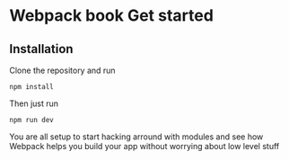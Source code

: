 # Webpack book Get started 

## Installation

Clone the repository and run 

```
npm install
```

Then just run 

```
npm run dev
```

You are all setup to start hacking arround with modules and see how Webpack helps you build your app without worrying about low level stuff
